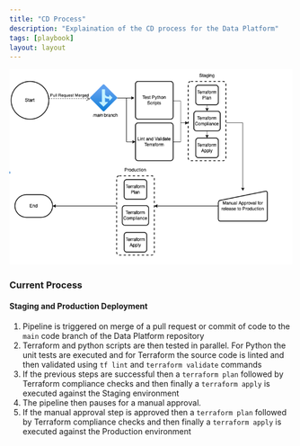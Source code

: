 ```yaml
---
title: "CD Process"
description: "Explaination of the CD process for the Data Platform"
tags: [playbook]
layout: layout
---
```


![CD Process](images/CD.png)

### Current Process

#### Staging and Production Deployment

1. Pipeline is triggered on merge of a pull request or commit of code to the ```main``` code branch of the Data Platform repository
2. Terraform and python scripts are then tested in parallel. For Python the unit tests are executed and for Terraform the source code is linted and then validated using ```tf lint``` and ```terraform validate``` commands 
3. If the previous steps are successful then a ```terraform plan``` followed by Terraform compliance checks and then finally a ```terraform apply``` is executed against the Staging environment
4. The pipeline then pauses for a manual approval.
5. If the manual approval step is approved then a ```terraform plan``` followed by Terraform compliance checks and then finally a ```terraform apply``` is executed against the Production environment
